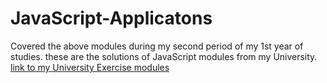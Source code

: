 # JavaScript-Applicatons

Covered the above modules during my second period of my 1st year of studies.
these are the solutions of JavaScript modules from my University. [link to my University Exercise modules](https://github.com/ilkkamtk/JavaScript-english/blob/main/assignments.md)
